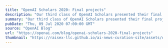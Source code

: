 ```yaml
---
title: "OpenAI Scholars 2020: Final projects"
description: "Our third class of OpenAI Scholars presented their final projects at virtual Demo Day, showcasing their research results from over the past five months."
summary: "Our third class of OpenAI Scholars presented their final projects at virtual Demo Day, showcasing their research results from over the past five months."
pubDate: "Thu, 09 Jul 2020 07:00:00 GMT"
source: "OpenAI Blog"
url: "https://openai.com/blog/openai-scholars-2020-final-projects"
thumbnail: "https://raisex-llc.github.io/ai-news-curation-site/assets/openai_logo.png"
---
```


